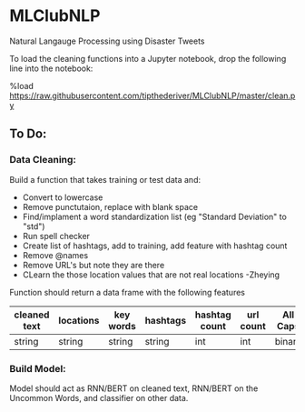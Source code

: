 # MLClubNLP
Natural Langauge Processing using Disaster Tweets

To load the cleaning functions into a Jupyter notebook, drop the following line into the notebook:

%load https://raw.githubusercontent.com/tipthederiver/MLClubNLP/master/clean.py


## To Do:

### Data Cleaning:

Build a function that takes training or test data and:

* Convert to lowercase 
* Remove punctutaion, replace with blank space
* Find/implament a word standardization list (eg "Standard Deviation" to "std")
* Run spell checker
* Create list of hashtags, add to training, add feature with hashtag count
* Remove @names
* Remove URL's but note they are there
* CLearn the those location values that are not real locations -Zheying 

Function should return a data frame with the following features

|cleaned text|locations|key words|hashtags|hashtag count|url count|All Caps|Uncommon Words|
|-|-|-|-|-|-|-|-|
|string|string|string|string|int|int|binary|string|


### Build Model:

Model should act as RNN/BERT on cleaned text, RNN/BERT on the Uncommon Words, and classifier on other data. 
